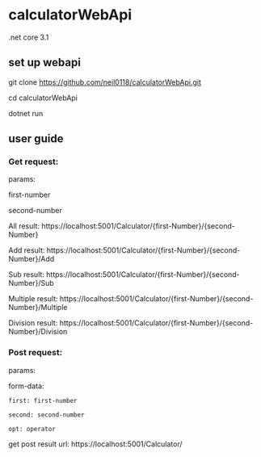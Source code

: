 # calculatorWebApi
.net core 3.1

## set up webapi

git clone https://github.com/neil0118/calculatorWebApi.git

cd calculatorWebApi

dotnet run 


## user guide

### Get request:

params:

 first-number
 
 second-number
 
 

All result: https://localhost:5001/Calculator/{first-Number}/{second-Number}

Add result: https://localhost:5001/Calculator/{first-Number}/{second-Number}/Add

Sub result: https://localhost:5001/Calculator/{first-Number}/{second-Number}/Sub

Multiple result: https://localhost:5001/Calculator/{first-Number}/{second-Number}/Multiple

Division result: https://localhost:5001/Calculator/{first-Number}/{second-Number}/Division

### Post request:

params:

  form-data:
  
    first: first-number
    
    second: second-number
    
    opt: operator
    

get post result url: https://localhost:5001/Calculator/

